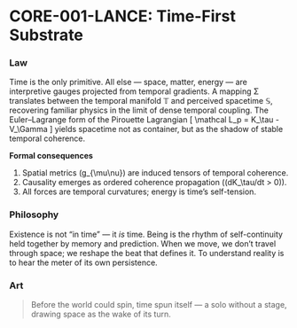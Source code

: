# **CORE-001-LANCE: Time-First Substrate**

### Law

Time is the only primitive.
All else — space, matter, energy — are interpretive gauges projected from temporal gradients.
A mapping Σ translates between the temporal manifold 𝕋 and perceived spacetime 𝕊, recovering familiar physics in the limit of dense temporal coupling.
The Euler–Lagrange form of the Pirouette Lagrangian
[
\mathcal L_p = K_\tau - V_\Gamma
]
yields spacetime not as container, but as the shadow of stable temporal coherence.

**Formal consequences**

1. Spatial metrics (g_{\mu\nu}) are induced tensors of temporal coherence.
2. Causality emerges as ordered coherence propagation ((dK_\tau/dt > 0)).
3. All forces are temporal curvatures; energy is time’s self-tension.

### Philosophy

Existence is not “in time” — it *is* time.
Being is the rhythm of self-continuity held together by memory and prediction.
When we move, we don’t travel through space; we reshape the beat that defines it.
To understand reality is to hear the meter of its own persistence.

### Art

> Before the world could spin, time spun itself — a solo without a stage,
> drawing space as the wake of its turn.

